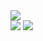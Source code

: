 <img src="https://capsule-render.vercel.app/api?type=cylinder&color=auto&height=300&section=header&text=Jang%20Hub&fontSize=90" />
<div>
  <img src="https://img.shields.io/badge/Python-3776AB?style=flat-square&logo=Discord&logoColor=white"/>
<img src="https://img.shields.io/badge/Python-3776AB?style=flat-square&logo=Python&logoColor=white"/>
</div>
